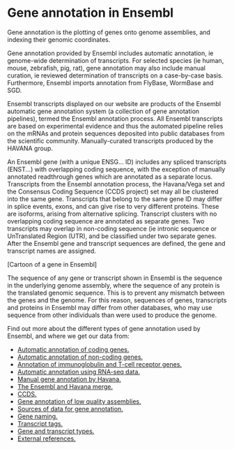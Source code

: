 # Gene annotation in Ensembl

Gene annotation is the plotting of genes onto genome assemblies, and indexing their genomic coordinates.

Gene annotation provided by Ensembl includes automatic annotation, ie genome-wide determination of transcripts. For selected species (ie human, mouse, zebrafish, pig, rat), gene annotation may also include manual curation, ie reviewed determination of transcripts on a case-by-case basis. Furthermore, Ensembl imports annotation from FlyBase, WormBase and SGD.

Ensembl transcripts displayed on our website are products of the Ensembl automatic gene annotation system (a collection of gene annotation pipelines), termed the Ensembl annotation process. All Ensembl transcripts are based on experimental evidence and thus the automated pipeline relies on the mRNAs and protein sequences deposited into public databases from the scientific community. Manually-curated transcripts produced by the HAVANA group.

An Ensembl gene (with a unique ENSG... ID) includes any spliced transcripts (ENST...) with overlapping coding sequence, with the exception of manually annotated readthrough genes which are annotated as a separate locus. Transcripts from the Ensembl annotation process, the Havana/Vega set and the Consensus Coding Sequence (CCDS project) set may all be clustered into the same gene. Transcripts that belong to the same gene ID may differ in splice events, exons, and can give rise to very different proteins. These are isoforms, arising from alternative splicing. Transcript clusters with no overlapping coding sequence are annotated as separate genes. Two transcripts may overlap in non-coding sequence (ie intronic sequence or UnTranslated Region (UTR), and be classified under two separate genes. After the Ensembl gene and transcript sequences are defined, the gene and transcript names are assigned.

[Cartoon of a gene in Ensembl]

The sequence of any gene or transcript shown in Ensembl is the sequence in the underlying genome assembly, where the sequence of any protein is the translated genomic sequence. This is to prevent any mismatch between the genes and the genome. For this reason, sequences of genes, transcripts and proteins in Ensembl may differ from other databases, who may use sequence from other individuals than were used to produce the genome.

Find out more about the different types of gene annotation used by Ensembl, and where we get our data from:
* [Automatic annotation of coding genes.](automatic_coding.md)
* [Automatic annotation of non-coding genes.](automatic_noncoding.md)
* [Annotation of immunoglobulin and T-cell receptor genes.](automatic_immunoglobulin.md)
* [Automatic annotation using RNA-seq data.](automatic_RNAseq.md)
* [Manual gene annotation by Havana.](manual_havana.md)
* [The Ensembl and Havana merge.](annotation_merge.md)
* [CCDS.](ccds_annotation.md)
* [Gene annotation of low quality assemblies.](low_quality_assemblies.md)
* [Sources of data for gene annotation.](annotation_sources.md)
* [Gene naming.](gene_names.md)
* [Transcript tags.](transcript_quality_tags.md)
* [Gene and transcript types.](biotypes.md)
* [External references.](xrefs.md)
